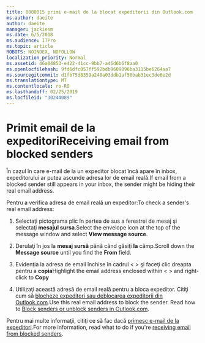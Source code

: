 ```yaml
---
title: 8000015 primi e-mail de la blocat expeditorii din Outlook.com
ms.author: daeite
author: daeite
manager: jackiesm
ms.date: 6/5/2018
ms.audience: ITPro
ms.topic: article
ROBOTS: NOINDEX, NOFOLLOW
localization_priority: Normal
ms.assetid: 46a04853-e422-41cc-9bb7-a46d6b6f8aa0
ms.openlocfilehash: 9fd6dfc057ff592bdb9609096ba3115be6264aa7
ms.sourcegitcommit: d1fb75d8359a248a03ddb1af50bab31ec3de6e2d
ms.translationtype: MT
ms.contentlocale: ro-RO
ms.lasthandoff: 02/25/2019
ms.locfileid: "30244089"
---
```

# <a name="receiving-email-from-blocked-senders"></a><span data-ttu-id="2a13f-102">Primit email de la expeditori</span><span class="sxs-lookup"><span data-stu-id="2a13f-102">Receiving email from blocked senders</span></span>

<span data-ttu-id="2a13f-103">În cazul în care e-mail de la un expeditor blocat încă apare în inbox, expeditorului ar putea ascunde adresa lor de email reală.</span><span class="sxs-lookup"><span data-stu-id="2a13f-103">If email from a blocked sender still appears in your inbox, the sender might be hiding their real email address.</span></span>
  
<span data-ttu-id="2a13f-104">Pentru a verifica adresa de email reală un expeditor:</span><span class="sxs-lookup"><span data-stu-id="2a13f-104">To check a sender's real email address:</span></span>
  
1. <span data-ttu-id="2a13f-105">Selectaţi pictograma plic în partea de sus a ferestrei de mesaj şi selectaţi **mesajul sursa**.</span><span class="sxs-lookup"><span data-stu-id="2a13f-105">Select the envelope icon at the top of the message window and select **View message source**.</span></span>
    
2. <span data-ttu-id="2a13f-106">Derulaţi în jos la **mesaj sursă** până când găsiţi **la** câmp.</span><span class="sxs-lookup"><span data-stu-id="2a13f-106">Scroll down the **Message source** until you find the **From** field.</span></span> 
    
3. <span data-ttu-id="2a13f-107">Evidenţia la adresa de email închise în cadrul \< \> şi faceţi clic dreapta pentru a **copia**</span><span class="sxs-lookup"><span data-stu-id="2a13f-107">Highlight the email address enclosed within \< \> and right-click to **Copy**</span></span>
    
4. <span data-ttu-id="2a13f-p101">Utilizaţi această adresă de email reală pentru a bloca expeditor. Citiţi cum să [blocheze expeditori sau deblocarea expeditorii din Outlook.com](https://support.office.com/article/afba1c94-77bb-4f50-8b85-057cf52f4d5e.aspx).</span><span class="sxs-lookup"><span data-stu-id="2a13f-p101">Use this real email address to block the sender. Read how to [Block senders or unblock senders in Outlook.com](https://support.office.com/article/afba1c94-77bb-4f50-8b85-057cf52f4d5e.aspx).</span></span>
    
<span data-ttu-id="2a13f-110">Pentru mai multe informaţii, citiţi ce să fac dacă [primesc e-mail de la expeditori](https://go.microsoft.com/fwlink/p/?linkid=2002011&amp;clcid=0x409).</span><span class="sxs-lookup"><span data-stu-id="2a13f-110">For more information, read what to do if you're [receiving email from blocked senders](https://go.microsoft.com/fwlink/p/?linkid=2002011&amp;clcid=0x409).</span></span>
  

